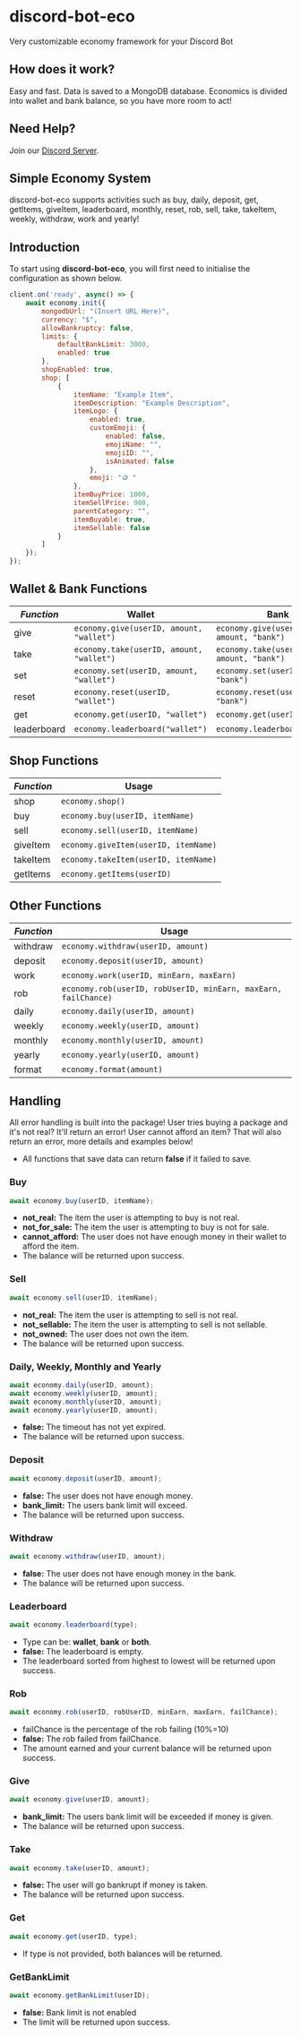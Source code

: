 # discord-bot-eco
Very customizable economy framework for your Discord Bot

## How does it work?
Easy and fast. Data is saved to a MongoDB database.
Economics is divided into wallet and bank balance, so you have more room to act!

## Need Help?
Join our [Discord Server](https://discord.gg/EdJFwNvNS9).

## Simple Economy System
discord-bot-eco supports activities such as buy, daily, deposit, get, getItems, giveItem, leaderboard, monthly, reset, rob, sell, take, takeItem, weekly, withdraw, work and yearly!

## Introduction
To start using **discord-bot-eco**, you will first need to initialise the configuration as shown below.
```js
client.on('ready', async() => {
    await economy.init({
        mongodbUrl: "(Insert URL Here)",
        currency: "$",
        allowBankruptcy: false,
        limits: {
            defaultBankLimit: 3000,
            enabled: true
        },
        shopEnabled: true,
        shop: [
            {
                itemName: "Example Item",
                itemDescription: "Example Description",
                itemLogo: {
                    enabled: true,
                    customEmoji: {
                        enabled: false,
                        emojiName: "",
                        emojiID: "",
                        isAnimated: false
                    },
                    emoji: "🪙 "
                },
                itemBuyPrice: 1000,
                itemSellPrice: 900,
                parentCategory: "",
                itemBuyable: true,
                itemSellable: false
            }
        ]
    });
});
```

## Wallet & Bank Functions
|*Function* |Wallet|Bank|
|-------------|---------------|------------------|
|give|`economy.give(userID, amount, "wallet")`|`economy.give(userID, amount, "bank")`|
|take|`economy.take(userID, amount, "wallet")`|`economy.take(userID, amount, "bank")`|
|set|`economy.set(userID, amount, "wallet")`|`economy.set(userID, amount, "bank")`|
|reset|`economy.reset(userID, "wallet")`|`economy.reset(userID, "bank")`|
|get|`economy.get(userID, "wallet")`|`economy.get(userID, "bank")`|
|leaderboard|`economy.leaderboard("wallet")`|`economy.leaderboard("bank")`|

## Shop Functions
|*Function* |Usage|
|-------------|-----------------|
|shop|`economy.shop()`|
|buy|`economy.buy(userID, itemName)`|
|sell|`economy.sell(userID, itemName)`|
|giveItem|`economy.giveItem(userID, itemName)`|
|takeItem|`economy.takeItem(userID, itemName)`|
|getItems|`economy.getItems(userID)`|

## Other Functions
|*Function* |Usage|
|-------------|---------------|
|withdraw|`economy.withdraw(userID, amount)`|
|deposit|`economy.deposit(userID, amount)`|
|work|`economy.work(userID, minEarn, maxEarn)`|
|rob|`economy.rob(userID, robUserID, minEarn, maxEarn, failChance)`|
|daily|`economy.daily(userID, amount)`|
|weekly|`economy.weekly(userID, amount)`|
|monthly|`economy.monthly(userID, amount)`|
|yearly|`economy.yearly(userID, amount)`|
|format|`economy.format(amount)`|


## Handling
All error handling is built into the package! User tries buying a package and it's not real? It'll return an error!
User cannot afford an item? That will also return an error, more details and examples below!
- All functions that save data can return **false** if it failed to save.
### Buy
```js
await economy.buy(userID, itemName);
```
- **not_real:** The item the user is attempting to buy is not real.
- **not_for_sale:** The item the user is attempting to buy is not for sale.
- **cannot_afford:** The user does not have enough money in their wallet to afford the item.
- The balance will be returned upon success.

### Sell
```js
await economy.sell(userID, itemName);
```
- **not_real:** The item the user is attempting to sell is not real.
- **not_sellable:** The item the user is attempting to sell is not sellable.
- **not_owned:** The user does not own the item.
- The balance will be returned upon success.

### Daily, Weekly, Monthly and Yearly
```js
await economy.daily(userID, amount);
await economy.weekly(userID, amount);
await economy.monthly(userID, amount);
await economy.yearly(userID, amount);
```
- **false:** The timeout has not yet expired.
- The balance will be returned upon success.

### Deposit
```js
await economy.deposit(userID, amount);
```
- **false:** The user does not have enough money.
- **bank_limit:** The users bank limit will exceed.
- The balance will be returned upon success.

### Withdraw
```js
await economy.withdraw(userID, amount);
```
- **false:** The user does not have enough money in the bank.
- The balance will be returned upon success.

### Leaderboard
```js
await economy.leaderboard(type);
```
- Type can be: **wallet**, **bank** or **both**.
- **false:** The leaderboard is empty.
- The leaderboard sorted from highest to lowest will be returned upon success.

### Rob
```js
await economy.rob(userID, robUserID, minEarn, maxEarn, failChance);
```
- failChance is the percentage of the rob failing (10%=10)
- **false:** The rob failed from failChance.
- The amount earned and your current balance will be returned upon success.

### Give
```js
await economy.give(userID, amount);
```
- **bank_limit:** The users bank limit will be exceeded if money is given.
- The balance will be returned upon success.

### Take
```js
await economy.take(userID, amount);
```
- **false:** The user will go bankrupt if money is taken.
- The balance will be returned upon success.

### Get
```js
await economy.get(userID, type);
```
- If type is not provided, both balances will be returned.

### GetBankLimit
```js
await economy.getBankLimit(userID);
```
- **false:** Bank limit is not enabled
- The limit will be returned upon success.